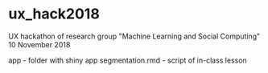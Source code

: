 # ux_hack2018
UX hackathon of research group "Machine Learning and Social Computing"
10 November 2018

app - folder with shiny app
segmentation.rmd - script of in-class lesson

